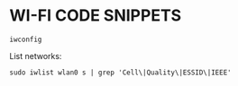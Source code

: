 # WI-FI CODE SNIPPETS
```
iwconfig
```
List networks:
```
sudo iwlist wlan0 s | grep 'Cell\|Quality\|ESSID\|IEEE'
```
